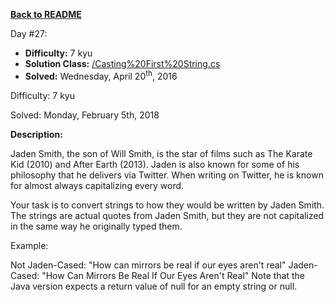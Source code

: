 ﻿<a href=https://github.com/hlais/Kata---a---Day><b>Back to README</b><a>

Day #27: 

* <b>Difficulty:</b> 7 kyu
* <b>Solution Class:</b> [/Casting%20First%20String.cs](/Casting%20First%20String.cs)
* <b>Solved:</b> Wednesday, April 20<sup>th</sup>, 2016

Difficulty: 7 kyu

Solved: Monday, February 5th, 2018

<b>Description:</b>

Jaden Smith, the son of Will Smith, is the star of films such as The Karate Kid (2010) and After Earth (2013). Jaden is also known for some of his philosophy that he delivers via Twitter. When writing on Twitter, he is known for almost always capitalizing every word.

Your task is to convert strings to how they would be written by Jaden Smith. The strings are actual quotes from Jaden Smith, but they are not capitalized in the same way he originally typed them.

Example:

Not Jaden-Cased: "How can mirrors be real if our eyes aren't real"
Jaden-Cased:     "How Can Mirrors Be Real If Our Eyes Aren't Real"
Note that the Java version expects a return value of null for an empty string or null.
